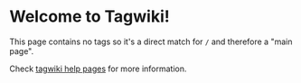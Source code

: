 <!---
tagwiki-page-id: 1cffa9b42cfb2a28619deeeb58a01a7d
-->
# Welcome to Tagwiki!

This page contains no tags so it's a direct match for `/` and therefore a "main page".

Check [tagwiki help pages](/tagwiki/help) for more information.
